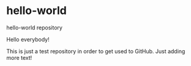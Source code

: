 # hello-world
hello-world repository

Hello everybody!

This is just a test repository in order to get used to GitHub.
Just adding more text!
